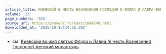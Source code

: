 ```yaml
---
article_title: КИЕВСКИЙ В ЧЕСТЬ ВОЗНЕСЕНИЯ ГОСПОДНЯ И ФЛОРА И ЛАВРА ЖЕНСКИЙ МОНАСТЫРЬ
volume: '33'
page_numbers: '315'
source_url: https://pravenc.ru/text/1684549.html
downloaded_at: '2025-10-13T14:35:39Z'
---
```


- см. [Киевский во имя святых Флора и Лавра (в честь Вознесения Господня) женский монастырь](<https://pravenc.ru/text/Киевский во имя святых Флора и Лавра (в честь Вознесения Господня) женский монастырь.html>).

